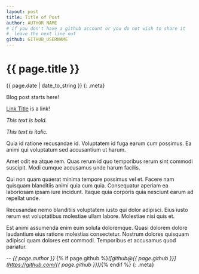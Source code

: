 ```yaml
---
layout: post
title: Title of Post
author: AUTHOR NAME
# if you don't have a github account or you do not wish to share it
#  leave the next line out
github: GITHUB_USERNAME
---
```


# {{ page.title }}

{{ page.date | date_to_string }}
{: .meta}

Blog post starts here!

[Link Title](#) is a link!

*This text is bold.*

_This text is italic._

Quia id ratione recusandae id. Voluptatem id fuga earum cum possimus. Ea animi qui voluptatum sed accusantium ut harum.

Amet odit ea atque rem. Quas rerum id quo temporibus rerum sint commodi suscipit. Modi cumque accusamus unde harum facilis.

Qui non quam quaerat minima tempore possimus vel et. Facere nam quisquam blanditiis animi quia cum quia. Consequatur aperiam ea laboriosam ipsam iure incidunt. Itaque quia corporis quia nesciunt earum ad repellat unde.

Recusandae nemo blanditiis voluptatem iusto qui dolor adipisci. Eius iusto rerum est voluptatibus molestiae ullam labore. Molestiae nisi quis et.

Est animi assumenda enim eum soluta doloremque. Quasi dolorem dolore laudantium eius ratione molestias consectetur. Nostrum dolores quisquam adipisci quam dolores est commodi. Temporibus et accusamus quod pariatur.

-- _{{ page.author }}_ {% if page.github %}_([github@{{ page.github }}](https://github.com/{{ page.github }}))_{% endif %}
{: .meta}
